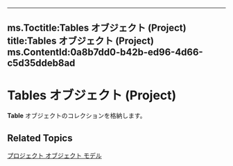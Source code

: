 

---
ms.Toctitle:Tables オブジェクト (Project)
title:Tables オブジェクト (Project)
ms.ContentId:0a8b7dd0-b42b-ed96-4d66-c5d35ddeb8ad
---
# Tables オブジェクト (Project)




**Table** オブジェクトのコレクションを格納します。

## Related Topics

[プロジェクト オブジェクト モデル](900b167b-88ec-ea88-15b7-27bb90c22ac6.md)




